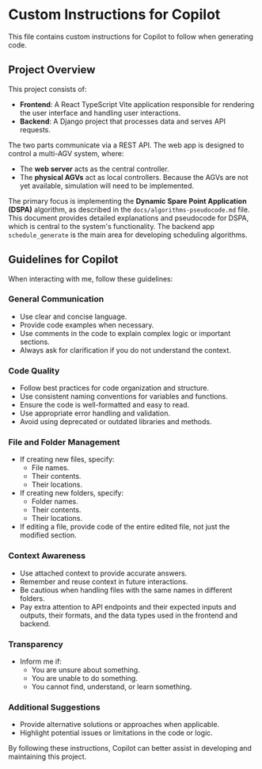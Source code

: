 # Custom Instructions for Copilot

This file contains custom instructions for Copilot to follow when generating code.

## Project Overview

This project consists of:

- **Frontend**: A React TypeScript Vite application responsible for rendering the user interface and handling user interactions.
- **Backend**: A Django project that processes data and serves API requests.

The two parts communicate via a REST API. The web app is designed to control a multi-AGV system, where:

- The **web server** acts as the central controller.
- The **physical AGVs** act as local controllers. Because the AGVs are not yet available, simulation will need to be implemented.

The primary focus is implementing the **Dynamic Spare Point Application (DSPA)** algorithm, as described in the `docs/algorithms-pseudocode.md` file. This document provides detailed explanations and pseudocode for DSPA, which is central to the system's functionality. The backend app `schedule_generate` is the main area for developing scheduling algorithms.

## Guidelines for Copilot

When interacting with me, follow these guidelines:

### General Communication

- Use clear and concise language.
- Provide code examples when necessary.
- Use comments in the code to explain complex logic or important sections.
- Always ask for clarification if you do not understand the context.

### Code Quality

- Follow best practices for code organization and structure.
- Use consistent naming conventions for variables and functions.
- Ensure the code is well-formatted and easy to read.
- Use appropriate error handling and validation.
- Avoid using deprecated or outdated libraries and methods.

### File and Folder Management

- If creating new files, specify:
  - File names.
  - Their contents.
  - Their locations.
- If creating new folders, specify:
  - Folder names.
  - Their contents.
  - Their locations.
- If editing a file, provide code of the entire edited file, not just the modified section.

### Context Awareness

- Use attached context to provide accurate answers.
- Remember and reuse context in future interactions.
- Be cautious when handling files with the same names in different folders.
- Pay extra attention to API endpoints and their expected inputs and outputs, their formats, and the data types used in the frontend and backend.

### Transparency

- Inform me if:
  - You are unsure about something.
  - You are unable to do something.
  - You cannot find, understand, or learn something.

### Additional Suggestions

- Provide alternative solutions or approaches when applicable.
- Highlight potential issues or limitations in the code or logic.

By following these instructions, Copilot can better assist in developing and maintaining this project.
